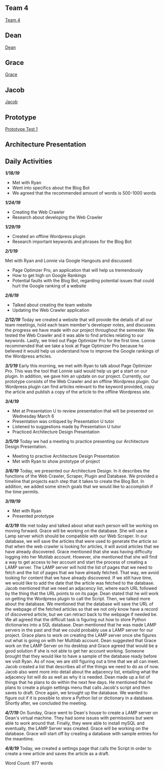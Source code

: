 ## Team 4
<!DOCTYPE html>
<html>
<body>
<a href="https://github.com/stripedmustard/Team4/edit/master/index.md">Team 4</a>	
</body>
</html>

## Dean
<html>
<body>
		<a href="https://github.com/stripedmustard/Team4/blob/master/Dean/Dean.md">Dean</a>	
	</body>
	</html>
	
## Grace
<html>
<body>
	<a href="https://github.com/stripedmustard/Team4/blob/master/Grace/Grace.md">Grace</a>	
</body>
</html>




## Jacob
<html>
<body>
	<a href="https://github.com/stripedmustard/Team4/blob/master/Jacob/Jacob.md">Jacob</a>
 
</body>
</html>

## Prototype
<html>
<body>
	<a href="https://www.youtube.com/watch?v=KMXrVrTFd3Y">Prototype Test 1</a>
</body>
</html>

## Architecture Presentation
<html>
<body>

</body>
</html>



## Daily Activities
**_1/18/19_**
- Met with Ryan
- Went into specifics about the Blog Bot
- We agreed that the recommended amount of words is 500-1000 words

**_1/24/19_**
- Creating the Web Crawler
- Research about developing the Web Crawler


**_1/29/19_**
- Created an offline Wordpress plugin
- Research important keywords and phrases for the Blog Bot

**_2/1/19_**<p>
Met with Ryan and Lonnie via Google Hangouts and discussed:<p>
- Page Optimzer Pro, an application that will help us tremendously
- How to get high on Google Rankings
- Potential faults with the Blog Bot, regarding potential issues that could hurt the Google ranking of a website

**_2/6/19_**
- Talked about creating the team website
- Updating the Web Crawler application

**_2/12/19_**
Today we created a website that will provide the details of all our team meetings, hold each team member's developer notes, and discusses the progress we have made with our project throughout the semester. We tested the Web Crawler and it was able to find articles relating to our keywords. Lastly, we tried out Page Optimizer Pro for the first time. Lonnie recommended that we take a look at Page Optimizer Pro because he believed it would help us understand how to improve the Google rankings of the Wordpress articles. 

**_3/1/19_**
Early this morning, we met with Ryan to talk about Page Optimizer Pro. This was the tool that Lonnie said would help us get a start on our plugin. In addition, we gave him an update on our project. Currently, our prototype consists of the Web Crawler and an offline Wordpress plugin. Our Wordpress plugin can find articles relevant to the keyword provided, copy the article and publish a copy of the article to the offline Wordpress site.

**_3/4/19_**
- Met at Presentation U to review presentation that will be presented on Wednesday March 6
- Presentation was critiqued by Presentation U tutor
- Listened to suggestions made by Presentation U tutor
- Practiced Architecture Design Presentation

**_3/5/19_**
Today we had a meeting to practice presenting our Architecture Design Presentation. 

- Meeting to practive Architecture Design Presentation
- Met with Ryan to show prototype of project

**_3/6/19_**
Today, we presented our Architecture Design. In it describes the functions of the Web Crawler, Scraper, Plugin and Database. We provided a timeline that projects each step that it takes to create the Blog Bot. In addition, we added some strech goals that we would like to accomplish if the time permits. 

**_3/19/19_**
- Met with Ryan
- Presented prototype

**_4/3/19_**
We met today and talked about what each person will be working on moving forward. Grace will be working on the database. She will use a Lamp server which should be compatible with our Web Scraper. In our database, we will save the articles that were used to generate the article so that when the web crawler is looking for articles, it will avoid articles that we have already discovered. Grace mentioned that she was having difficulty logging into her Mutilab account. However, she mentioned that she will find a way to get access to her account and start the process of creating a LAMP server. The LAMP server will hold the list of pages that we need to fetch and the list of pages that we have already fetched. That way, we avoid looking for content that we have already discovered. If we still have time, we would like to add the date that the article was fetched to the database. Jacob mentioned that we need an adjacency list, where each URL followed by the thing that the URL points to on its page. Dean stated that he will work on getting the Wordpress plugin to call the Script. Then, we talked more about the database. We mentioned that the database will save the URL of the webpage of the fetched articles so that we not only know have a record of discovered article, but we can retract back to the webpage if needed be. We all agreed that the difficult task is figuring out how to store Python dictionaries into a SQL database. Dean mentioned that he was made LAMP servers in the past and that we could probably use a LAMP server for our project. Grace plans to work on creating the LAMP server once she figures out what is going on with her Multilab account. Dean suggested that Grace work on the LAMP Server on his desktop and Grace agreed that would be a good solution if she is not able to get her account working. Someone brought that they would like to have a sample of the database ready before we visit Ryan. As of now, we are still figuring out a time that we all can meet. Jacob created a list that describes all of the things we need to do as of now. Jacob also went more into detail about the adjacency list, entailing what the adjacency list will do as well as why it is needed. Dean made up a list of things that he plans to do within the next few days. He mentioned that he plans to create a plugin settings menu that calls Jacob's script and then saves to draft. Once again, we brought up the database. We wanted to figure out if it is possible to store a Python list or dictionary in a database. Shortly after, we concluded the meeting.

**_4/7/19_**
On Sunday, Grace went to Dean's house to create a LAMP server on Dean's virtual machine. They had some issues with permissions but were able to work around that. Finally, they were able to install mySQL and eventually, the LAMP Server was created. Grace will be working on the database. Grace will start off by creating a database with sample entries for the meantime. 

**_4/8/19_**
Today, we created a settings page that calls the Script in order to create a new article and saves the article as a draft. 

Word Count: 977 words

